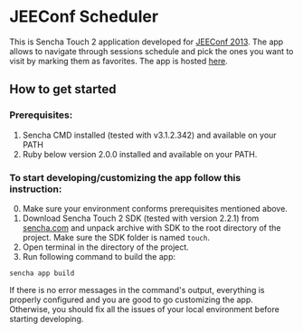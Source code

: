 JEEConf Scheduler
=================

This is Sencha Touch 2 application developed for [JEEConf 2013](http://jeeconf.com/). The app allows to navigate through sessions schedule and pick the ones you want to visit by marking them as favorites. The app is hosted [here](http://jeeconf.faratasystems.com/).


How to get started
------------------

### Prerequisites:

1. Sencha CMD installed (tested with v3.1.2.342) and available on your PATH
2. Ruby below version 2.0.0 installed and available on your PATH.

### To start developing/customizing the app follow this instruction:

0. Make sure your environment conforms prerequisites mentioned above.
1. Download Sencha Touch 2 SDK (tested with version 2.2.1) from [sencha.com](http://sencha.com) and unpack archive with SDK to the root directory of the project. Make sure the SDK folder is named `touch`.
2. Open terminal in the directory of the project.
3. Run following command to build the app:
```shell
sencha app build
```
If there is no error messages in the command's output, everything is properly configured and you are good to go customizing the app. Otherwise, you should fix all the issues of your local environment before starting developing.
